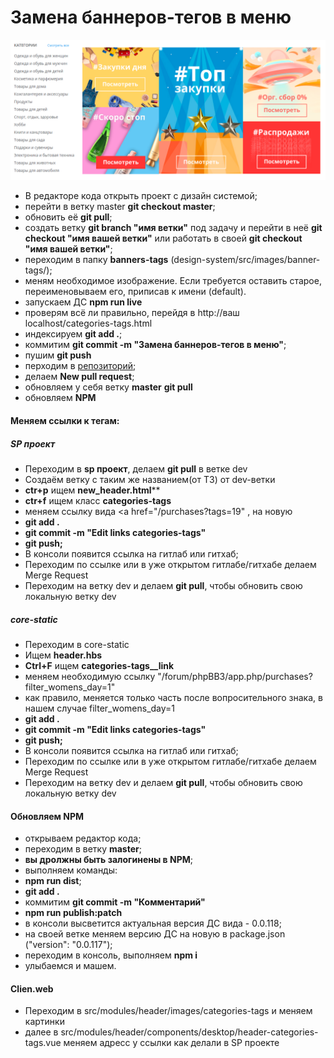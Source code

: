 # Замена баннеров-тегов в меню

![alt-текст](https://github.com/63pokupki/design-system/blob/design-system_Ivan/src/images/not_important_images/banner-menu.png)

- В редакторе кода открыть проект с дизайн системой;
- перейти в ветку master **git checkout master**;
- обновить её **git pull**;
- создать ветку **git branch "имя ветки"** под задачу и перейти в неё **git checkout "имя вашей ветки"** или работать в своей **git checkout "имя вашей ветки"**;
- переходим в папку **banners-tags** (design-system/src/images/banner-tags/);
- меням необходимое изображение. Если требуется оставить старое, переименовываем его, приписав к имени (default).
- запускаем ДС **npm run live**
- проверям всё ли правильно, перейдя в http://ваш localhost/categories-tags.html
- индексируем **git add .**;
- коммитим **git commit -m "Замена баннеров-тегов в меню"**;
- пушим **git push**
- перходим в  [репозиторий](https://github.com/63pokupki/design-system/branches);
- делаем **New pull request**;
- обновляем у себя ветку **master** **git pull**
- обновляем  **NPM**

#### Меняем ссылки к тегам:

##### SP проект

- Переходим в **sp проект**, делаем **git pull** в ветке dev
- Создаём ветку с таким же названием(от ТЗ) от dev-ветки
- **ctr+p** ищем **new_header.html****
- **ctr+f** ищем класс **categories-tags**
- меняем ссылку вида <a href="/purchases?tags=19" , на новую
- **git add .**
- **git commit -m "Edit links categories-tags"**
- **git push;**
- В консоли появится ссылка на гитлаб или гитхаб;
- Переходим по ссылке или в уже открытом гитлабе/гитхабе делаем Merge Request  
- Переходим на ветку dev и делаем **git pull**, чтобы обновить свою локальную ветку dev

##### core-static

- Переходим в core-static
- Ищем **header.hbs**
- **Ctrl+F** ищем **categories-tags__link**
- меняем необходимую ссылку "/forum/phpBB3/app.php/purchases?filter_womens_day=1"
- как правило, меняется только часть после вопросительного знака, в нашем случае filter_womens_day=1
- **git add .**
- **git commit -m "Edit links categories-tags"**
- **git push;**
- В консоли появится ссылка на гитлаб или гитхаб;
- Переходим по ссылке или в уже открытом гитлабе/гитхабе делаем Merge Request  
- Переходим на ветку dev и делаем **git pull**, чтобы обновить свою локальную ветку dev

#### Обновляем NPM

- открываем редактор кода;
- переходим в ветку **master**;
- **вы дролжны быть залогинены в NPM**;
- выполняем команды:
- **npm run dist**;
- **git add .**
- коммитим **git commit -m "Комментарий"**
- **npm run publish:patch**
- в консоли высветится актуальная версия ДС вида - 0.0.118;
- на своей ветке меняем версию ДС на новую в package.json ("version": "0.0.117");
- переходим в консоль, выполняем **npm i**
- улыбаемся и машем.
                        
 #### Clien.web

- Переходим в src/modules/header/images/categories-tags и меняем картинки
- далее в src/modules/header/components/desktop/header-categories-tags.vue меняем адресс у ссылки как делали в SP проекте
